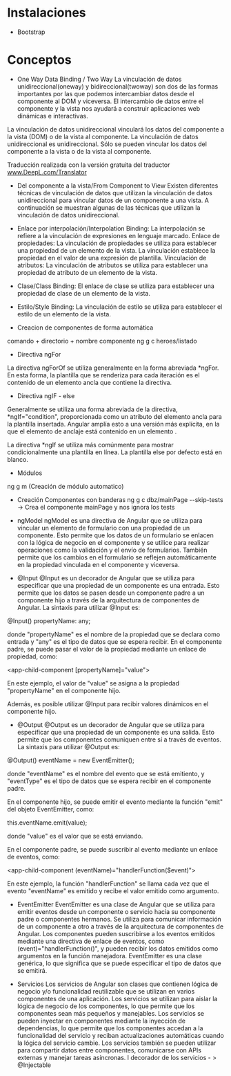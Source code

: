# Instalaciones 

- Bootstrap


# Conceptos

- One Way Data Binding / Two Way
La vinculación de datos unidireccional(oneway) y bidireccional(twoway) son dos de las formas importantes por las que podemos intercambiar datos desde el componente al DOM y viceversa. El intercambio de datos entre el componente y la vista nos ayudará a construir aplicaciones web dinámicas e interactivas.

La vinculación de datos unidireccional vinculará los datos del componente a la vista (DOM) o de la vista al componente. La vinculación de datos unidireccional es unidireccional. Sólo se pueden vincular los datos del componente a la vista o de la vista al componente.

Traducción realizada con la versión gratuita del traductor www.DeepL.com/Translator

- Del componente a la vista/From Component to View
Existen diferentes técnicas de vinculación de datos que utilizan la vinculación de datos unidireccional para vincular datos de un componente a una vista. A continuación se muestran algunas de las técnicas que utilizan la vinculación de datos unidireccional.

- Enlace por interpolación/Interpolation Binding: 
La interpolación se refiere a la vinculación de expresiones en lenguaje marcado.
Enlace de propiedades: La vinculación de propiedades se utiliza para establecer una propiedad de un elemento de la vista. La vinculación establece la propiedad en el valor de una expresión de plantilla.
Vinculación de atributos: La vinculación de atributos se utiliza para establecer una propiedad de atributo de un elemento de la vista.
- Clase/Class Binding: 
El enlace de clase se utiliza para establecer una propiedad de clase de un elemento de la vista.
- Estilo/Style Binding: 
La vinculación de estilo se utiliza para establecer el estilo de un elemento de la vista.

- Creacion de componentes de forma automática

comando + directorio + nombre componente
ng g c heroes/listado

- Directiva ngFor

La directiva ngForOf se utiliza generalmente en la forma abreviada *ngFor. En esta forma, la plantilla que se renderiza para cada iteración es el contenido de un elemento ancla que contiene la directiva.


- Directiva ngIF - else

Generalmente se utiliza una forma abreviada de la directiva, *ngIf="condition", proporcionada como un atributo del elemento ancla para la plantilla insertada. Angular amplía esto a una versión más explícita, en la que el elemento de anclaje está contenido en un elemento <ng-template>.

La directiva *ngIf se utiliza más comúnmente para mostrar condicionalmente una plantilla en línea. La plantilla else por defecto está en blanco.

- Módulos

ng g m (Creación de módulo automatico)

- Creación Componentes con banderas
 ng g c dbz/mainPage --skip-tests -> Crea el componente mainPage y nos ignora los tests

- ngModel
ngModel es una directiva de Angular que se utiliza para vincular un elemento de formulario con una propiedad de un componente. Esto permite que los datos de un formulario se enlacen con la lógica de negocio en el componente y se utilice para realizar operaciones como la validación y el envío de formularios. También permite que los cambios en el formulario se reflejen automáticamente en la propiedad vinculada en el componente y viceversa.

- @Input
@Input es un decorador de Angular que se utiliza para especificar que una propiedad de un componente es una entrada. Esto permite que los datos se pasen desde un componente padre a un componente hijo a través de la arquitectura de componentes de Angular. La sintaxis para utilizar @Input es:

@Input() propertyName: any;

donde "propertyName" es el nombre de la propiedad que se declara como entrada y "any" es el tipo de datos que se espera recibir. En el componente padre, se puede pasar el valor de la propiedad mediante un enlace de propiedad, como:

<app-child-component [propertyName]="value"></app-child-component>

En este ejemplo, el valor de "value" se asigna a la propiedad "propertyName" en el componente hijo.

Además, es posible utilizar @Input para recibir valores dinámicos en el componente hijo.

- @Output 
@Output es un decorador de Angular que se utiliza para especificar que una propiedad de un componente es una salida. Esto permite que los componentes comuniquen entre sí a través de eventos. La sintaxis para utilizar @Output es:

@Output() eventName = new EventEmitter<eventType>();

donde "eventName" es el nombre del evento que se está emitiento, y "eventType" es el tipo de datos que se espera recibir en el componente padre.

En el componente hijo, se puede emitir el evento mediante la función "emit" del objeto EventEmitter, como:

this.eventName.emit(value);

donde "value" es el valor que se está enviando.

En el componente padre, se puede suscribir al evento mediante un enlace de eventos, como:

<app-child-component (eventName)="handlerFunction($event)"></app-child-component>

En este ejemplo, la función "handlerFunction" se llama cada vez que el evento "eventName" es emitido y recibe el valor emitido como argumento.

- EventEmitter
EventEmitter es una clase de Angular que se utiliza para emitir eventos desde un componente o servicio hacia su componente padre o componentes hermanos. Se utiliza para comunicar información de un componente a otro a través de la arquitectura de componentes de Angular. Los componentes pueden suscribirse a los eventos emitidos mediante una directiva de enlace de eventos, como (event)="handlerFunction()", y pueden recibir los datos emitidos como argumentos en la función manejadora. EventEmitter es una clase genérica, lo que significa que se puede especificar el tipo de datos que se emitirá.

- Servicios
Los servicios de Angular son clases que contienen lógica de negocio y/o funcionalidad reutilizable que se utilizan en varios componentes de una aplicación. Los servicios se utilizan para aislar la lógica de negocio de los componentes, lo que permite que los componentes sean más pequeños y manejables. Los servicios se pueden inyectar en componentes mediante la inyección de dependencias, lo que permite que los componentes accedan a la funcionalidad del servicio y reciban actualizaciones automáticas cuando la lógica del servicio cambie. Los servicios también se pueden utilizar para compartir datos entre componentes, comunicarse con APIs externas y manejar tareas asíncronas.
l decorador de los servicios - > @Injectable

